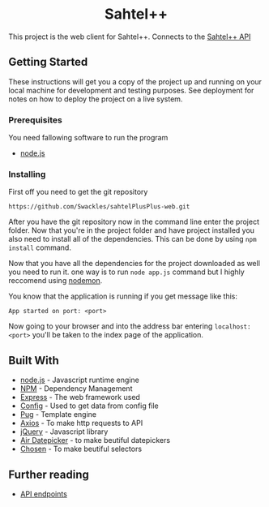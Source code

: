 <h1 align="center"> Sahtel++</h1>


This project is the web client for Sahtel++. Connects to the [Sahtel++ API](https://github.com/Swackles/sahtelPlusPlsus-API)

## Getting Started

These instructions will get you a copy of the project up and running on your local machine for development and testing purposes. See deployment for notes on how to deploy the project on a live system.

### Prerequisites

You need fallowing software to run the program
* [node.js](https://nodejs.org/en/)

### Installing

First off you need to get the git repository
```
https://github.com/Swackles/sahtelPlusPlus-web.git
```
After you have the git repository now in the command line enter the project folder. Now that you're in the project folder and have project installed you also need to install all of the dependencies. This can be done by using `npm  install` command. 

Now that you have all the dependencies for the project downloaded as well you need to run it. one way is to run `node app.js` command but I highly reccomend using [nodemon](https://www.npmjs.com/package/nodemon).

You know that the application is running if you get message like this:
```
App started on port: <port>
```
Now going to your browser and into the address bar entering `localhost:<port>` you'll be taken to the index page of the application.

## Built With

* [node.js](https://nodejs.org/en/) - Javascript runtime engine
* [NPM](https://www.npmjs.com/) - Dependency Management
* [Express](https://www.npmjs.com/package/express) - The web framework used
* [Config](https://www.npmjs.com/package/config) - Used to get data from config file
* [Pug](https://pugjs.org/api/getting-started.html) - Template engine
* [Axios](https://www.npmjs.com/package/axios) - To make http requests to API
* [jQuery](https://jquery.com/) - Javascript library
* [Air Datepicker](http://t1m0n.name/air-datepicker/docs/) - to make beutiful datepickers
* [Chosen](https://harvesthq.github.io/chosen/) - To make beutiful selectors
## Further reading
* [API endpoints](https://github.com/Swackles/sahtelPlusPlsus-API/blob/master/README.md)